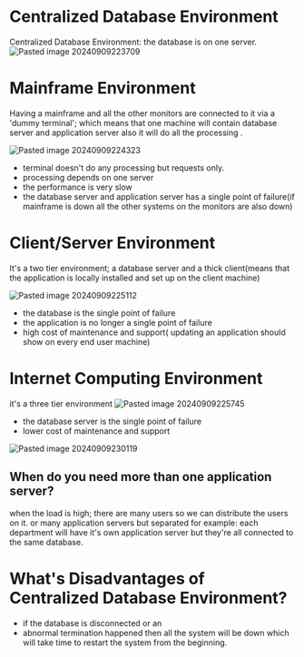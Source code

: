 # Centralized Database Environment
Centralized Database Environment: the database is on one server.
![Pasted image 20240909223709](https://github.com/user-attachments/assets/fbd48893-1dcc-4b54-9ff5-4d61b9fc6b90)
# Mainframe Environment
Having a mainframe and all the other monitors are connected to it via a 'dummy terminal'; which means that one machine will contain database server and application server also it will do all the processing .

![Pasted image 20240909224323](https://github.com/user-attachments/assets/e451ae5e-cdd6-4f45-982d-21fadcebc311)
- terminal doesn't do any processing but requests only.
- processing depends on one server
- the performance is very slow
- the database server and application server has a single point of failure(if mainframe is down all the other systems on the monitors are also down)
# Client/Server Environment
It's a two tier environment; a database server and a thick client(means that the application is locally installed and set up on the client machine)

![Pasted image 20240909225112](https://github.com/user-attachments/assets/358b7899-5ee8-4c14-8849-e322ac7d489e)
- the database is the single point of failure
- the application is no longer a single point of failure
- high cost of maintenance and support( updating an application should show on every end user machine) 
# Internet Computing Environment
it's a three tier environment
![Pasted image 20240909225745](https://github.com/user-attachments/assets/801ad791-fc3a-4b4f-9c81-9b4056e85673)
- the database server is the single point of failure
- lower cost of maintenance and support
  
![Pasted image 20240909230119](https://github.com/user-attachments/assets/f6425f3d-0bb3-4e2d-bd02-1bc69f45443a)
## When do you need more than one application server?
when the load is high; there are many users so we can distribute the users on it.
or many application servers but separated for example: each department will have it's own application server but they're all connected to the same database.

# What's Disadvantages of Centralized Database Environment?
- if the database is disconnected or an
- abnormal termination happened then all the system will be down which will take time to restart the system from the beginning.
